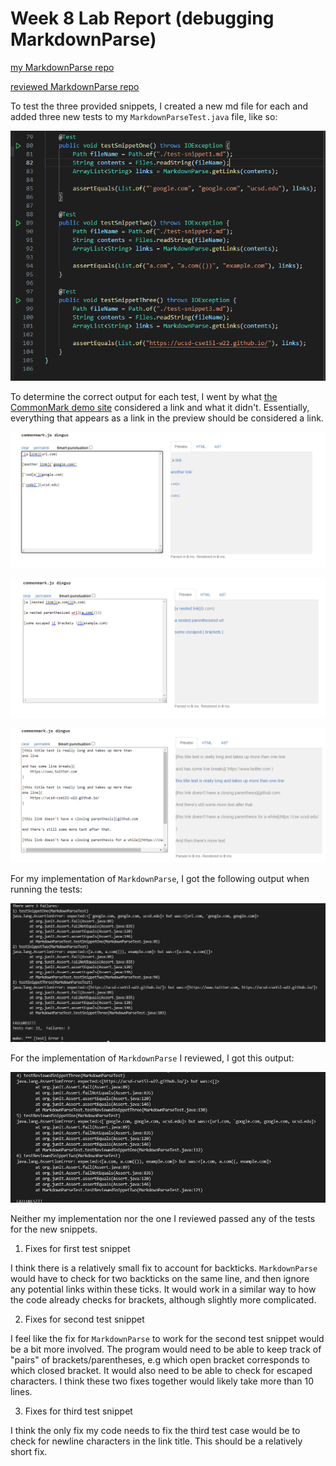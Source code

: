 # Week 8 Lab Report (debugging MarkdownParse)

[my MarkdownParse repo](https://github.com/kyledvu/markdown-parse)

[reviewed MarkdownParse repo](https://github.com/ocboogie/markdown-parse)

To test the three provided snippets, I created a new md file for each and added
three new tests to my `MarkdownParseTest.java` file, like so:


![mdparse-tests](./cse15l-lab-report-images/mdparse-tests.PNG)

To determine the correct output for each test, I went by what [the CommonMark demo site](https://spec.commonmark.org/dingus/) considered a link and what it didn't. Essentially, everything that appears as a link in the preview should be considered a link. 

![t1-expected](./cse15l-lab-report-images/test-1-expected.PNG)

![t2-expected](./cse15l-lab-report-images/test-2-expected.PNG)

![t3-expected](./cse15l-lab-report-images/test-3-expected.PNG)

For my implementation of `MarkdownParse`, I got the following output when running the tests:


![my-test-output](./cse15l-lab-report-images/my-test-output.PNG)

For the implementation of `MarkdownParse` I reviewed, I got this output:


![reviewed-test-output](./cse15l-lab-report-images/reviewed-test-output.PNG)

Neither my implementation nor the one I reviewed passed any of the tests for the new snippets.

1. Fixes for first test snippet

I think there is a relatively small fix to account for backticks. `MarkdownParse` would have to check for two backticks on the same line, and then ignore any potential links within these ticks. It would work in a similar way to how the code already checks for brackets, although slightly more complicated.

2. Fixes for second test snippet

I feel like the fix for `MarkdownParse` to work for the second test snippet would be a bit more involved. The program would need to be able to keep track of "pairs" of brackets/parentheses, e.g which open bracket corresponds to which closed bracket. It would also need to be able to check for escaped characters. I think these two fixes together would likely take more than 10 lines.

3. Fixes for third test snippet

I think the only fix my code needs to fix the third test case would be to check for newline characters in the link title. This should be a relatively short fix.